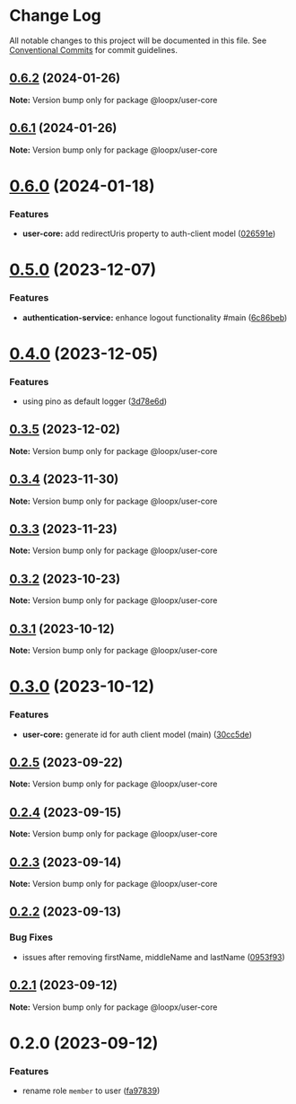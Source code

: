 # Change Log

All notable changes to this project will be documented in this file.
See [Conventional Commits](https://conventionalcommits.org) for commit guidelines.

## [0.6.2](https://github.com/betaly/loopx/compare/@loopx/user-core@0.6.1...@loopx/user-core@0.6.2) (2024-01-26)

**Note:** Version bump only for package @loopx/user-core





## [0.6.1](https://github.com/betaly/loopx/compare/@loopx/user-core@0.6.0...@loopx/user-core@0.6.1) (2024-01-26)

**Note:** Version bump only for package @loopx/user-core





# [0.6.0](https://github.com/betaly/loopx/compare/@loopx/user-core@0.5.0...@loopx/user-core@0.6.0) (2024-01-18)


### Features

* **user-core:** add redirectUris property to auth-client model ([026591e](https://github.com/betaly/loopx/commit/026591e176fe4628670a890e072e7f402d77aab2))





# [0.5.0](https://github.com/betaly/loopx/compare/@loopx/user-core@0.4.0...@loopx/user-core@0.5.0) (2023-12-07)


### Features

* **authentication-service:** enhance logout functionality #main ([6c86beb](https://github.com/betaly/loopx/commit/6c86beb32cbc2d9983eee2f765d05a10da8fa33b))





# [0.4.0](https://github.com/betaly/loopx/compare/@loopx/user-core@0.3.5...@loopx/user-core@0.4.0) (2023-12-05)


### Features

* using pino as default logger ([3d78e6d](https://github.com/betaly/loopx/commit/3d78e6d5fa9e3a356a24263365aeeecfb0bc3fe9))





## [0.3.5](https://github.com/betaly/loopx/compare/@loopx/user-core@0.3.4...@loopx/user-core@0.3.5) (2023-12-02)

**Note:** Version bump only for package @loopx/user-core





## [0.3.4](https://github.com/betaly/loopx/compare/@loopx/user-core@0.3.3...@loopx/user-core@0.3.4) (2023-11-30)

**Note:** Version bump only for package @loopx/user-core





## [0.3.3](https://github.com/betaly/loopx/compare/@loopx/user-core@0.3.2...@loopx/user-core@0.3.3) (2023-11-23)

**Note:** Version bump only for package @loopx/user-core





## [0.3.2](https://github.com/betaly/loopx/compare/@loopx/user-core@0.3.1...@loopx/user-core@0.3.2) (2023-10-23)

**Note:** Version bump only for package @loopx/user-core





## [0.3.1](https://github.com/betaly/loopx/compare/@loopx/user-core@0.3.0...@loopx/user-core@0.3.1) (2023-10-12)

**Note:** Version bump only for package @loopx/user-core





# [0.3.0](https://github.com/betaly/loopx/compare/@loopx/user-core@0.2.5...@loopx/user-core@0.3.0) (2023-10-12)


### Features

* **user-core:** generate id for auth client model (main) ([30cc5de](https://github.com/betaly/loopx/commit/30cc5de563f5fde83d76d5b1695bbe5eaaf40cdb))





## [0.2.5](https://github.com/betaly/loopx/compare/@loopx/user-core@0.2.4...@loopx/user-core@0.2.5) (2023-09-22)

**Note:** Version bump only for package @loopx/user-core





## [0.2.4](https://github.com/betaly/loopx/compare/@loopx/user-core@0.2.3...@loopx/user-core@0.2.4) (2023-09-15)

**Note:** Version bump only for package @loopx/user-core





## [0.2.3](https://github.com/betaly/loopx/compare/@loopx/user-core@0.2.2...@loopx/user-core@0.2.3) (2023-09-14)

**Note:** Version bump only for package @loopx/user-core





## [0.2.2](https://github.com/betaly/loopx/compare/@loopx/user-core@0.2.1...@loopx/user-core@0.2.2) (2023-09-13)


### Bug Fixes

* issues after removing firstName, middleName and lastName ([0953f93](https://github.com/betaly/loopx/commit/0953f935653b3ac8d9f6a0090d5c8dc4ce31fb7d))





## [0.2.1](https://github.com/betaly/loopx/compare/@loopx/user-core@0.2.0...@loopx/user-core@0.2.1) (2023-09-12)

**Note:** Version bump only for package @loopx/user-core





# 0.2.0 (2023-09-12)


### Features

* rename role ``member`` to user ([fa97839](https://github.com/betaly/loopx/commit/fa97839462a09c2dc4e0500732c58186b4e0163a))
